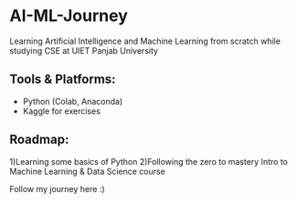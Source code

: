 # AI-ML-Journey
Learning Artificial Intelligence and Machine Learning from scratch while studying CSE at UIET Panjab University

## Tools & Platforms:
- Python (Colab, Anaconda)
- Kaggle for exercises

## Roadmap:

1)Learning some basics of Python
2)Following the zero to mastery Intro to Machine Learning & Data Science course


Follow my journey here :)

